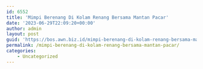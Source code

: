 ```yaml
---
id: 6552
title: 'Mimpi Berenang Di Kolam Renang Bersama Mantan Pacar'
date: '2023-06-29T22:09:20+00:00'
author: admin
layout: post
guid: 'https://bos.awn.biz.id/mimpi-berenang-di-kolam-renang-bersama-mantan-pacar/'
permalink: /mimpi-berenang-di-kolam-renang-bersama-mantan-pacar/
categories:
    - Uncategorized
---
```


